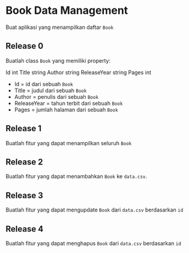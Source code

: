 # Book Data Management

Buat aplikasi yang menampilkan daftar `Book`



## Release 0

Buatlah class `Book` yang memiliki property:

Id          int
	Title       string
	Author      string
	ReleaseYear string
	Pages       int

- Id = id dari sebuah `Book`
- Title = judul dari sebuah `Book`
- Author = penulis dari sebuah `Book`
- ReleaseYear = tahun terbit dari sebuah `Book`
- Pages = jumlah halaman dari sebuah `Book`


## Release 1

Buatlah fitur yang dapat menampilkan seluruh `Book`



## Release 2

Buatlah fitur yang dapat menambahkan `Book` ke `data.csv`.



## Release 3

Buatlah fitur yang dapat mengupdate `Book` dari `data.csv` berdasarkan `id`



## Release 4

Buatlah fitur yang dapat menghapus `Book` dari `data.csv` berdasarkan `id`

